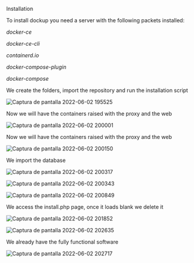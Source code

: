 Installation

To install dockup you need a server with the following packets installed:

*docker-ce*

*docker-ce-cli*

*containerd.io*

*docker-compose-plugin*

*docker-compose*


We create the folders, import the repository and run the installation script

![Captura de pantalla 2022-06-02 195525](https://user-images.githubusercontent.com/106394237/172546858-6d8e8d54-346a-48c1-ab38-1ecaeff75beb.png)

Now we will have the containers raised with the proxy and the web

![Captura de pantalla 2022-06-02 200001](https://user-images.githubusercontent.com/106394237/172546861-869522ed-bd54-4db5-96db-5528da8604ae.png)


Now we will have the containers raised with the proxy and the web

![Captura de pantalla 2022-06-02 200150](https://user-images.githubusercontent.com/106394237/172546865-195468fa-30a7-4939-8b7e-4b656f9932d2.png)



We import the database

![Captura de pantalla 2022-06-02 200317](https://user-images.githubusercontent.com/106394237/172546869-a322a10d-19d8-4d63-a922-d6d108594874.png)

![Captura de pantalla 2022-06-02 200343](https://user-images.githubusercontent.com/106394237/172546871-173d5a2d-80be-4950-8c22-95237a27b2fb.png)

![Captura de pantalla 2022-06-02 200849](https://user-images.githubusercontent.com/106394237/172546873-5240eb01-e6e5-43f5-8ca2-f63d55008d64.png)



We access the install.php page, once it loads blank we delete it

![Captura de pantalla 2022-06-02 201852](https://user-images.githubusercontent.com/106394237/172546882-f66f954c-273b-44dd-8055-506731c0bf2c.png)

![Captura de pantalla 2022-06-02 202635](https://user-images.githubusercontent.com/106394237/172546883-349d5a6f-81a3-428f-8836-46aadbc12ed4.png)



We already have the fully functional software

![Captura de pantalla 2022-06-02 202717](https://user-images.githubusercontent.com/106394237/172546884-bddd2002-526f-4bcf-8a01-9283eafd15a8.png)



